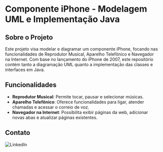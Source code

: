 # Componente iPhone - Modelagem UML e Implementação Java

## Sobre o Projeto
Este projeto visa modelar e diagramar um componente iPhone, focando nas funcionalidades de Reprodutor Musical, Aparelho Telefônico e Navegador na Internet. Com base no lançamento do iPhone de 2007, este repositório contém tanto a diagramação UML quanto a implementação das classes e interfaces em Java.

## Funcionalidades
- **Reprodutor Musical**: Permite tocar, pausar e selecionar músicas.
- **Aparelho Telefônico**: Oferece funcionalidades para ligar, atender chamadas e acessar o correio de voz.
- **Navegador na Internet**: Possibilita exibir páginas da web, adicionar novas abas e atualizar páginas existentes.

## Contato
![LinkedIn](https://img.shields.io/badge/linkedin-%230077B5.svg?style=for-the-badge&logo=linkedin&logoColor=white (https://www.linkedin.com/in/marcos-rafael-r-dos-santos-105790257))